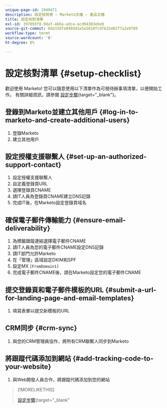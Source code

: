 ```yaml
---
unique-page-id: 2949471
description: 設定核對表 — Marketo文檔 — 產品文檔
title: 設定核對清單
exl-id: 397093f8-9daf-468a-adca-acd94303ebe8
source-git-commit: 0da33dfa840dd1e5a5618fcd762b482f7a2e0789
workflow-type: tm+mt
source-wordcount: '0'
ht-degree: 0%

---
```


# 設定核對清單 {#setup-checklist}

歡迎使用 Marketo! 您可以隨意使用以下清單作為可視待辦事項清單，以便開始工作。 有關詳細資訊，請參閱 [設定步驟](/help/marketo/getting-started/setup-steps.md){target=&quot;_blank&quot;}。

## 登錄到Marketo並建立其他用戶 {#log-in-to-marketo-and-create-additional-users}

1. 登錄Marketo
1. 建立其他用戶

## 設定授權支援聯繫人 {#set-up-an-authorized-support-contact}

1. 設定授權支援聯繫人
1. 自定義登錄頁URL
1. 選擇登錄頁CNAME
1. 請IT人員為登錄頁CNAME建立DNS記錄
1. 完成IT後，在Marketo設定登錄頁域名

## 確保電子郵件傳輸能力 {#ensure-email-deliverability}

1. 為標籤跟蹤連結選擇電子郵件CNAME
1. 請IT人員為您的電子郵件CNAME設定DNS記錄
1. 請IT部門允許Marketo
1. 在「管理」區域設定DKIM和SPF
1. 設定MX `[FromDomain1]`
1. 完成電子郵件CNAME後，請在Marketo設定您的電子郵件CNAME

## 提交登錄頁和電子郵件模板的URL {#submit-a-url-for-landing-page-and-email-templates}

1. 填寫表單以提交新模板的URL

## CRM同步 {#crm-sync}

1. 與您的CRM管理員協作，將所有CRM聯繫人同步到Marketo

## 將跟蹤代碼添加到網站 {#add-tracking-code-to-your-website}

1. 與Web開發人員合作，將跟蹤代碼添加到您的網站

>[!MORELIKETHIS]
>
>[設定步驟](/help/marketo/getting-started/setup-steps.md){target=&quot;_blank&quot;
